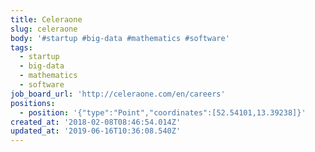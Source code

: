 ```yaml
---
title: Celeraone
slug: celeraone
body: '#startup #big-data #mathematics #software'
tags:
  - startup
  - big-data
  - mathematics
  - software
job_board_url: 'http://celeraone.com/en/careers'
positions:
  - position: '{"type":"Point","coordinates":[52.54101,13.39238]}'
created_at: '2018-02-08T08:46:54.014Z'
updated_at: '2019-06-16T10:36:08.540Z'
---
```


